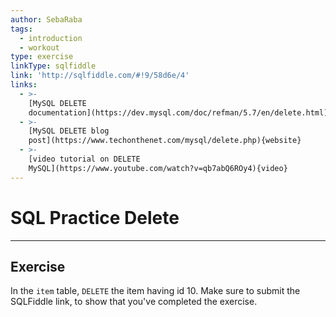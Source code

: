 ```yaml
---
author: SebaRaba
tags:
  - introduction
  - workout
type: exercise
linkType: sqlfiddle
link: 'http://sqlfiddle.com/#!9/58d6e/4'
links:
  - >-
    [MySQL DELETE
    documentation](https://dev.mysql.com/doc/refman/5.7/en/delete.html){documentation}
  - >-
    [MySQL DELETE blog
    post](https://www.techonthenet.com/mysql/delete.php){website}
  - >-
    [video tutorial on DELETE
    MySQL](https://www.youtube.com/watch?v=qb7abQ6ROy4){video}
---
```


# SQL Practice Delete


---

## Exercise

In the `item` table, `DELETE` the item having id 10. Make sure to submit the SQLFiddle link, to show that you've completed the exercise.
 
